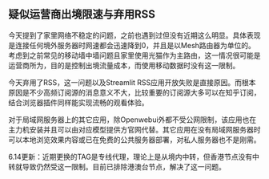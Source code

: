 ## 疑似运营商出境限速与弃用RSS

今天提到了家里网络不稳定的问题，之前也遇到过但没有近期这么明显。具体表现是连接任何境外服务器时网速都会迅速降到0，并且是以Mesh路由器为单位的。考虑到之前常见的移动墙中墙问题且家里使用光猫作为主路由，这一情况很可能是运营商所为，目的是控制出境流量成本，而使用移动数据时没有这一限制。

今天弃用了RSS，这一问题以及Streamlit RSS应用开放失败是直接原因。而根本原因是不少高频订阅源的消息意义不大，比较重要的订阅源大多可以在知乎订阅，结合浏览器插件同样能实现流畅的观看体验。

对于局域网服务器上的其它应用，除Openwebui外都不受公网限制，该应用也在主力机安装并且可以由对应模型提供方官网代替。其它应用在没有局域网服务器时可以本地浏览效果内容或已在免费的公共服务器部署，对私人服务器也不是刚需。

6.14更新：近期更换的TAG是专线代理，理论上是从境内中转，但香港节点没有中转就导致仍然受这一限制。目前已排除港澳台节点，解决了这一问题。
